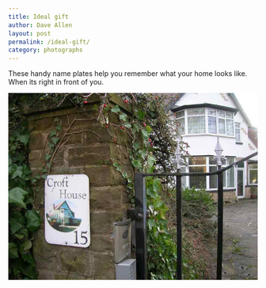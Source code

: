 ```yaml
---
title: Ideal gift
author: Dave Allen
layout: post
permalink: /ideal-gift/
category: photographs
---
```

These handy name plates help you remember what your home looks like. When its right in front of you.

<img src="../images/CroftHouse.jpg" alt="CroftHouse" />
